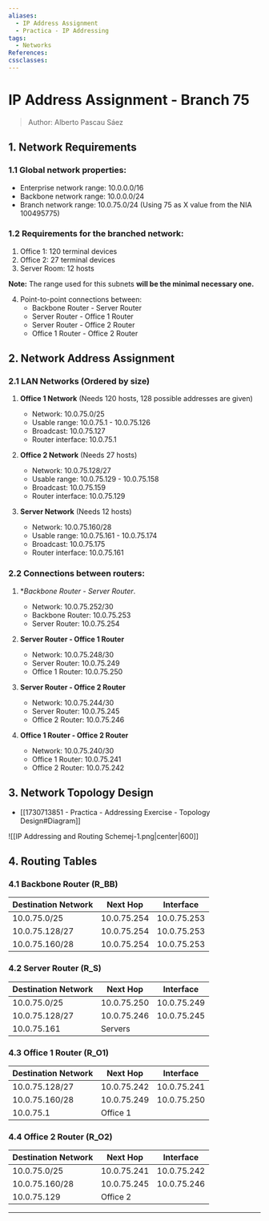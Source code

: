 ```yaml
---
aliases:
  - IP Address Assignment
  - Practica - IP Addressing
tags:
  - Networks
References: 
cssclasses:
---
```

# IP Address Assignment - Branch 75 

> Author: Alberto Pascau Sáez 

## 1. Network Requirements 
### 1.1 Global network properties:
- Enterprise network range: 10.0.0.0/16
- Backbone network range: 10.0.0.0/24
- Branch network range: 10.0.75.0/24 (Using 75 as X value from the NIA 100495775)

### 1.2 Requirements for the branched network:

1. Office 1: 120 terminal devices
2. Office 2: 27 terminal devices
3. Server Room: 12 hosts
   
**Note:** The range used for this subnets **will be the minimal necessary one.**

4. Point-to-point connections between:
   + Backbone Router - Server Router
   + Server Router  -  Office 1 Router
   - Server Router  -  Office 2 Router
   - Office 1 Router - Office 2 Router

## 2. Network Address Assignment

### 2.1 LAN Networks (Ordered by size)

1. **Office 1 Network** (Needs 120 hosts, 128 possible addresses are given)
   - Network: 10.0.75.0/25
   - Usable range: 10.0.75.1 - 10.0.75.126
   - Broadcast: 10.0.75.127
   - Router interface: 10.0.75.1

2. **Office 2 Network** (Needs 27 hosts)
   - Network: 10.0.75.128/27
   - Usable range: 10.0.75.129 - 10.0.75.158
   - Broadcast: 10.0.75.159
   - Router interface: 10.0.75.129

3. **Server Network** (Needs 12 hosts)
   - Network: 10.0.75.160/28
   - Usable range: 10.0.75.161 - 10.0.75.174
   - Broadcast: 10.0.75.175
   - Router interface: 10.0.75.161

### 2.2 Connections between routers:

1. **Backbone Router - Server Router*. 
   - Network: 10.0.75.252/30
   - Backbone Router: 10.0.75.253
   - Server Router: 10.0.75.254

3. **Server Router -  Office 1 Router**
   - Network: 10.0.75.248/30
   - Server Router: 10.0.75.249
   - Office 1 Router: 10.0.75.250

4. **Server Router  - Office 2 Router**
   - Network: 10.0.75.244/30
   - Server Router: 10.0.75.245
   - Office 2 Router: 10.0.75.246

5. **Office 1 Router -  Office 2 Router**
   - Network: 10.0.75.240/30
   - Office 1 Router: 10.0.75.241
   - Office 2 Router: 10.0.75.242


## 3. Network Topology Design

+ [[1730713851 - Practica - Addressing Exercise - Topology Design#Diagram]]

![[IP Addressing and Routing Schemej-1.png|center|600]]
## 4. Routing Tables

### 4.1 Backbone Router (R_BB)

| Destination Network | Next Hop    | Interface   |
| ------------------- | ----------- | ----------- |
| 10.0.75.0/25        | 10.0.75.254 | 10.0.75.253 |
| 10.0.75.128/27      | 10.0.75.254 | 10.0.75.253 |
| 10.0.75.160/28      | 10.0.75.254 | 10.0.75.253 |

### 4.2 Server Router (R_S)

| Destination Network | Next Hop    | Interface   |
| ------------------- | ----------- | ----------- |
| 10.0.75.0/25        | 10.0.75.250 | 10.0.75.249 |
| 10.0.75.128/27      | 10.0.75.246 | 10.0.75.245 |
| 10.0.75.161         | Servers     |             |

### 4.3 Office 1 Router (R_O1)

| Destination Network | Next Hop    | Interface   |
| ------------------- | ----------- | ----------- |
| 10.0.75.128/27      | 10.0.75.242 | 10.0.75.241 |
| 10.0.75.160/28      | 10.0.75.249 | 10.0.75.250 |
| 10.0.75.1           | Office 1    |             |


### 4.4 Office 2 Router (R_O2)

| Destination Network | Next Hop    | Interface   |
| ------------------- | ----------- | ----------- |
| 10.0.75.0/25        | 10.0.75.241 | 10.0.75.242 |
| 10.0.75.160/28      | 10.0.75.245 | 10.0.75.246 |
| 10.0.75.129         | Office 2    |             |

***